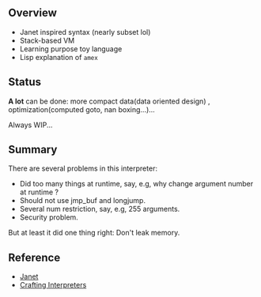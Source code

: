 ## Overview

- Janet inspired syntax (nearly subset lol)
- Stack-based VM
- Learning purpose toy language
- Lisp explanation of `amex`

## Status

**A lot** can be done: more compact data(data oriented design)
, optimization(computed goto, nan boxing...)...

Always WIP...

## Summary
There are several problems in this interpreter:

- Did too many things at runtime, say, e.g, why change argument number at runtime ?
- Should not use jmp_buf and longjump.
- Several num restriction, say, e.g, 255 arguments.
- Security problem.

But at least it did one thing right: Don't leak memory.
## Reference

- [Janet](https://github.com/janet-lang/janet)
- [Crafting Interpreters](https://craftinginterpreters.com/contents.html)
